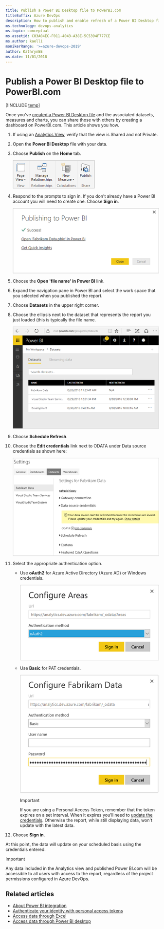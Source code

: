 ```yaml
---
title: Publish a Power BI Desktop file to PowerBI.com  
titleSuffix: Azure DevOps 
description: How to publish and enable refresh of a Power BI Desktop file to PowerBI.com that uses Analytics for Azure DevOps 
ms.technology: devops-analytics
ms.topic: conceptual
ms.assetid: C03A04EC-F011-4043-A38E-5C5394F777CE 
ms.author: kaelli
monikerRange: '>=azure-devops-2019'
author: KathrynEE
ms.date: 11/01/2018
---
```


# Publish a Power BI Desktop file to PowerBI.com 

[!INCLUDE [temp](../includes/version-azure-devops.md)]

Once you've [created a Power BI Desktop file](access-analytics-power-bi.md) and the associated datasets, measures and charts, you can share those with others by creating a dashboard on PowerBI.com. This article shows you how.   

1. If using an [Analytics View](what-are-analytics-views.md), verify that the view is Shared and not Private.

2. Open the **Power BI Desktop** file with your data.  

3. Choose **Publish** on the **Home** tab. 

    <img src="media/publish-1.png" alt="Publish Power BI Desktop file" /> 

4. Respond to the prompts to sign in. If you don't already have a Power BI account you will need to create one. Choose **Sign in**.
  
     <img src="media/publish-2.png" alt="Publishing successful" />

5. Choose the **Open 'file name' in Power BI** link.

6. Expand the navigation pane in Power BI and select the work space that you selected when you published the report.  

7. Choose **Datasets** in the upper right corner.

8. Choose the ellipsis next to the dataset that represents the report you just loaded (this is typically the file name.   

     <img src="media/publish-3.png" alt="Select the dataset" />

9. Choose **Schedule Refresh**.  

11. Choose the **Edit credentials** link next to ODATA under Data source credentials as shown here:

      <img src="media/publish-4.png" alt="Update odata credentials" />

11. Select the appropriate authentication option. 

	* Use **oAuth2**  for Azure Active Directory (Azure AD) or Windows credentials.

      ![Configure Areas dialog](media/aad-auth-power-bi.png)
 
	* Use **Basic** for PAT credentials.   

      ![Configure Fabrikam Data dialog, Enter credentials](media/publish-5.png)

      > [!IMPORTANT]  
      > If you are using a Personal Access Token, remember that the token expires on a set interval. When it expires you'll need to [update the credentials](client-authentication-options.md#update-credentials). Otherwise the report, while still displaying data, won't update with the latest data.

12. Choose **Sign in**.  

At this point, the data will update on your scheduled basis using the credentials entered.

> [!IMPORTANT]   
> Any data included in the Analytics view and published Power BI.com will be accessible to all users with access to the report, regardless of the project permissions configured in Azure DevOps.    


## Related articles

- [About Power BI integration](overview.md)  
- [Authenticate your identity with personal access tokens](../../organizations/accounts/use-personal-access-tokens-to-authenticate.md)  
- [Access data through Excel](access-analytics-excel.md)  
- [Access data through Power BI desktop](access-analytics-power-bi.md)  


